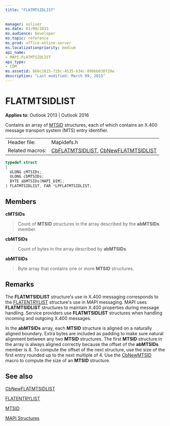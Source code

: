 ```yaml
---
title: "FLATMTSIDLIST"
 
 
manager: soliver
ms.date: 03/09/2015
ms.audience: Developer
ms.topic: reference
ms.prod: office-online-server
ms.localizationpriority: medium
api_name:
- MAPI.FLATMTSIDLIST
api_type:
- COM
ms.assetid: b66c2815-72bc-4535-b34c-899bb830f29e
description: "Last modified: March 09, 2015"
---
```


# FLATMTSIDLIST

  
  
**Applies to**: Outlook 2013 | Outlook 2016 
  
Contains an array of [MTSID](mtsid.md) structures, each of which contains an X.400 message transport system (MTS) entry identifier. 
  
|||
|:-----|:-----|
|Header file:  <br/> |Mapidefs.h  <br/> |
|Related macros:  <br/> |[CbFLATMTSIDLIST](cbflatmtsidlist.md), [CbNewFLATMTSIDLIST](cbnewflatmtsidlist.md) <br/> |
   
```cpp
typedef struct
{
  ULONG cMTSIDs;
  ULONG cbMTSIDs;
  BYTE abMTSIDs[MAPI_DIM];
} FLATMTSIDLIST, FAR *LPFLATMTSIDLIST;

```

## Members

 **cMTSIDs**
  
> Count of **MTSID** structures in the array described by the **abMTSIDs** member. 
    
 **cbMTSIDs**
  
> Count of bytes in the array described by **abMTSIDs**.
    
 **abMTSIDs**
  
> Byte array that contains one or more **MTSID** structures. 
    
## Remarks

The **FLATMTSIDLIST** structure's use in X.400 messaging corresponds to the [FLATENTRYLIST](flatentrylist.md) structure's use in MAPI messaging. MAPI uses **FLATMTSIDLIST** structures to maintain X.400 properties during message handling. Service providers use **FLATMTSIDLIST** structures when handling incoming and outgoing X.400 messages. 
  
In the **abMTSIDs** array, each **MTSID** structure is aligned on a naturally aligned boundary. Extra bytes are included as padding to make sure natural alignment between any two **MTSID** structures. The first **MTSID** structure in the array is always aligned correctly because the offset of the **abMTSIDs** member is 8. To compute the offset of the next structure, use the size of the first entry rounded up to the next multiple of 4. Use the [CbNewMTSID](cbnewmtsid.md) macro to compute the size of an **MTSID** structure. 
  
## See also



[CbNewFLATMTSIDLIST](cbnewflatmtsidlist.md)
  
[FLATENTRYLIST](flatentrylist.md)
  
[MTSID](mtsid.md)


[MAPI Structures](mapi-structures.md)

